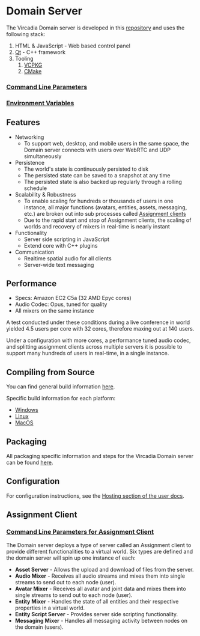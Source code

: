 # Domain Server

The Vircadia Domain server is developed in this [repository](https://github.com/vircadia/vircadia) and uses the following stack:

1. HTML & JavaScript - Web based control panel
1. [Qt](https://qt.io/) - C++ framework
1. Tooling
    1. [VCPKG](https://github.com/microsoft/vcpkg)
    1. [CMake](https://cmake.org/)

### [Command Line Parameters](./command-line-parameters.md)
### [Environment Variables](./environment-variables.md)

## Features

* Networking
    * To support web, desktop, and mobile users in the same space, the Domain server connects with users over WebRTC and UDP simultaneously
* Persistence
    * The world's state is continuously persisted to disk
    * The persisted state can be saved to a snapshot at any time
    * The persisted state is also backed up regularly through a rolling schedule
* Scalability & Robustness
    * To enable scaling for hundreds or thousands of users in one instance, all major functions (avatars, entities, assets, messaging, etc.) are broken out into sub processes called [Assignment clients](./assignment-client/)
    * Due to the rapid start and stop of Assignment clients, the scaling of worlds and recovery of mixers in real-time is nearly instant
* Functionality
    * Server side scripting in JavaScript
    * Extend core with C++ plugins
* Communication
    * Realtime spatial audio for all clients
    * Server-wide text messaging

## Performance

* Specs: Amazon EC2 C5a (32 AMD Epyc cores)
* Audio Codec: Opus, tuned for quality
* All mixers on the same instance

A test conducted under these conditions during a live conference in world yielded 4.5 users per core with 32 cores, therefore maxing out at 140 users.

Under a configuration with more cores, a performance tuned audio codec, and splitting assignment clients across multiple servers it is possible to support many hundreds of users in real-time, in a single instance.

## Compiling from Source

You can find general build information [here](https://github.com/vircadia/vircadia/blob/master/BUILD.md#general-build-information).

Specific build information for each platform:
* [Windows](https://github.com/vircadia/vircadia/blob/master/BUILD_WIN.md#build-windows)
* [Linux](https://github.com/vircadia/vircadia/blob/master/BUILD_LINUX.md#build-linux)
* [MacOS](https://github.com/vircadia/vircadia/blob/master/BUILD_OSX.md#build-osx)

## Packaging

All packaging specific information and steps for the Vircadia Domain server can be found [here](https://github.com/vircadia/vircadia/blob/master/INSTALLER.md#creating-an-installer).

## Configuration

For configuration instructions, see the [Hosting section of the user docs](https://docs.vircadia.com/host.html).

## Assignment Client

### [Command Line Parameters for Assignment Client](./command-line-parameters-for-assignment-client.md)

The Domain server deploys a type of server called an Assignment client to provide different functionalities to a virtual world. Six types are defined and the domain server will spin up one instance of each:

* **Asset Server** - Allows the upload and download of files from the server.
* **Audio Mixer** - Receives all audio streams and mixes them into single streams to send out to each node (user).
* **Avatar Mixer** - Receives all avatar and joint data and mixes them into single streams to send out to each node (user).
* **Entity Mixer** - Handles the state of all entities and their respective properties in a virtual world.
* **Entity Script Server** - Provides server side scripting functionality.
* **Messaging Mixer** - Handles all messaging activity between nodes on the domain (users).
